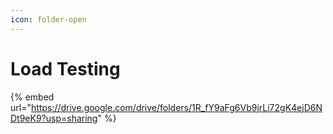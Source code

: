```yaml
---
icon: folder-open
---
```


# Load Testing



{% embed url="https://drive.google.com/drive/folders/1R_fY9aFg6Vb9jrLi72gK4ejD6NDt9eK9?usp=sharing" %}
